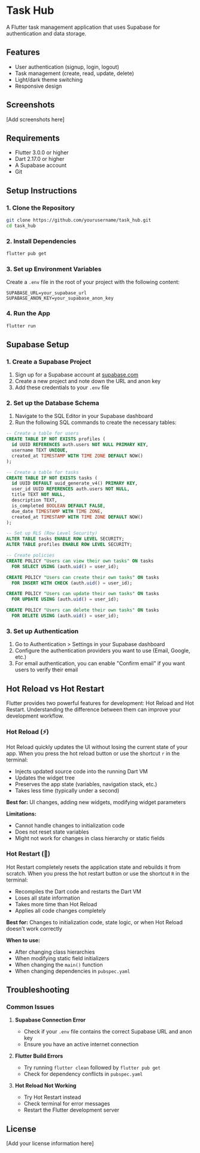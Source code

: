 # Task Hub

A Flutter task management application that uses Supabase for authentication and data storage.

## Features

- User authentication (signup, login, logout)
- Task management (create, read, update, delete)
- Light/dark theme switching
- Responsive design

## Screenshots

[Add screenshots here]

## Requirements

- Flutter 3.0.0 or higher
- Dart 2.17.0 or higher
- A Supabase account
- Git

## Setup Instructions

### 1. Clone the Repository

```bash
git clone https://github.com/yourusername/task_hub.git
cd task_hub
```

### 2. Install Dependencies

```bash
flutter pub get
```

### 3. Set up Environment Variables

Create a `.env` file in the root of your project with the following content:

```
SUPABASE_URL=your_supabase_url
SUPABASE_ANON_KEY=your_supabase_anon_key
```

### 4. Run the App

```bash
flutter run
```

## Supabase Setup

### 1. Create a Supabase Project

1. Sign up for a Supabase account at [supabase.com](https://supabase.com)
2. Create a new project and note down the URL and anon key
3. Add these credentials to your `.env` file

### 2. Set up the Database Schema

1. Navigate to the SQL Editor in your Supabase dashboard
2. Run the following SQL commands to create the necessary tables:

```sql
-- Create a table for users
CREATE TABLE IF NOT EXISTS profiles (
  id UUID REFERENCES auth.users NOT NULL PRIMARY KEY,
  username TEXT UNIQUE,
  created_at TIMESTAMP WITH TIME ZONE DEFAULT NOW()
);

-- Create a table for tasks
CREATE TABLE IF NOT EXISTS tasks (
  id UUID DEFAULT uuid_generate_v4() PRIMARY KEY,
  user_id UUID REFERENCES auth.users NOT NULL,
  title TEXT NOT NULL,
  description TEXT,
  is_completed BOOLEAN DEFAULT FALSE,
  due_date TIMESTAMP WITH TIME ZONE,
  created_at TIMESTAMP WITH TIME ZONE DEFAULT NOW()
);

-- Set up RLS (Row Level Security)
ALTER TABLE tasks ENABLE ROW LEVEL SECURITY;
ALTER TABLE profiles ENABLE ROW LEVEL SECURITY;

-- Create policies
CREATE POLICY "Users can view their own tasks" ON tasks
  FOR SELECT USING (auth.uid() = user_id);

CREATE POLICY "Users can create their own tasks" ON tasks
  FOR INSERT WITH CHECK (auth.uid() = user_id);

CREATE POLICY "Users can update their own tasks" ON tasks
  FOR UPDATE USING (auth.uid() = user_id);

CREATE POLICY "Users can delete their own tasks" ON tasks
  FOR DELETE USING (auth.uid() = user_id);
```

### 3. Set up Authentication

1. Go to Authentication > Settings in your Supabase dashboard
2. Configure the authentication providers you want to use (Email, Google, etc.)
3. For email authentication, you can enable "Confirm email" if you want users to verify their email

## Hot Reload vs Hot Restart

Flutter provides two powerful features for development: Hot Reload and Hot Restart. Understanding the difference between them can improve your development workflow.

### Hot Reload (⚡️)

Hot Reload quickly updates the UI without losing the current state of your app. When you press the hot reload button or use the shortcut `r` in the terminal:

- Injects updated source code into the running Dart VM
- Updates the widget tree
- Preserves the app state (variables, navigation stack, etc.)
- Takes less time (typically under a second)

**Best for:** UI changes, adding new widgets, modifying widget parameters

**Limitations:**
- Cannot handle changes to initialization code
- Does not reset state variables
- Might not work for changes in class hierarchy or static fields

### Hot Restart (🔄)

Hot Restart completely resets the application state and rebuilds it from scratch. When you press the hot restart button or use the shortcut `R` in the terminal:

- Recompiles the Dart code and restarts the Dart VM
- Loses all state information
- Takes more time than Hot Reload
- Applies all code changes completely

**Best for:** Changes to initialization code, state logic, or when Hot Reload doesn't work correctly

**When to use:**
- After changing class hierarchies
- When modifying static field initializers
- When changing the `main()` function
- When changing dependencies in `pubspec.yaml`

## Troubleshooting

### Common Issues

1. **Supabase Connection Error**
   - Check if your `.env` file contains the correct Supabase URL and anon key
   - Ensure you have an active internet connection

2. **Flutter Build Errors**
   - Try running `flutter clean` followed by `flutter pub get`
   - Check for dependency conflicts in `pubspec.yaml`

3. **Hot Reload Not Working**
   - Try Hot Restart instead
   - Check terminal for error messages
   - Restart the Flutter development server

## License

[Add your license information here]

